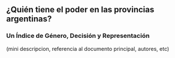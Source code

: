 ## ¿Quién tiene el poder en las provincias argentinas? 

### Un Índice de Género, Decisión y Representación

(mini descripcion, referencia al documento principal, autores, etc)
